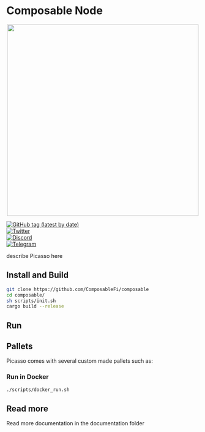 # Composable Node     
<p align="center">
  <img src="https://uploads-ssl.webflow.com/600b1c51927516f998803ed6/612112cbe809145e51140850_composable.svg" width="500">
</p>


[![GitHub tag (latest by date)](https://img.shields.io/github/v/tag/composablefi/composable)](https://github.com/composablefi/composable/tags)   
[![Twitter](https://img.shields.io/badge/Twitter-gray?logo=twitter)](https://twitter.com/ComposableFin)   
[![Discord](https://img.shields.io/badge/Discord-gray?logo=discord)](https://discord.gg/pFZn2GCn65)   
[![Telegram](https://img.shields.io/badge/Telegram-gray?logo=telegram)](https://t.me/ComposableFinanceAnnouncements)  

describe Picasso here 


## Install and Build    


```sh
git clone https://github.com/ComposableFi/composable
cd composable/
sh scripts/init.sh
cargo build --release

```

## Run


## Pallets

Picasso comes with several custom made pallets such as:


### Run in Docker

```bash
./scripts/docker_run.sh
```


## Read more
Read more documentation in the documentation folder

